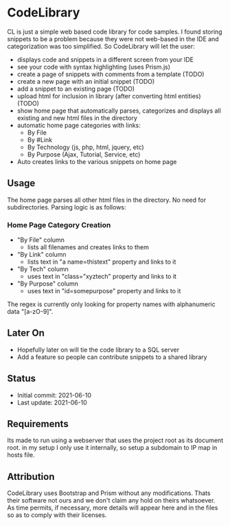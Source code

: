 # CodeLibrary

CL is just a simple web based code library for code samples. I found storing snippets
to be a problem because they were not web-based in the IDE and categorization was
too simplified. So CodeLibrary will let the user:
- displays code and snippets in a different screen from your IDE
- see your code with syntax highlighting (uses Prism.js)
- create a page of snippets with comments from a template (TODO)
- create a new page with an initial snippet (TODO)
- add a snippet to an existing page (TODO)
- upload html for inclusion in library (after converting html entities) (TODO)
- show home page that automatically parses, categorizes and displays all existing and new html files in the directory
- automatic home page categories with links:
  - By File
  - By #Link
  - By Technology (js, php, html, jquery, etc)
  - By Purpose (Ajax, Tutorial, Service, etc)
- Auto creates links to the various snippets on home page 

## Usage
The home page parses all other html files in the directory. No need for
subdirectories. Parsing logic is as follows:
### Home Page Category Creation
  - "By File" column 
      - lists all filenames and creates links to them
  - "By Link" column 
      - lists text in "a name=thistext" property and links to it
  - "By Tech" column
      - uses text in "class="xyztech" property and links to it
  - "By Purpose" column
      - uses text in "id=somepurpose" property and links to it

The regex is currently only looking for property names with alphanumeric 
data "[a-zO-9]". 
 

## Later On
- Hopefully later on will tie the code library to a SQL server
- Add a feature so people can contribute snippets to a shared library 

## Status
- Initial commit: 2021-06-10
- Last update: 2021-06-10

## Requirements
Its made to run using a webserver that uses the project root as its document root.
in my setup I only use it internally, so setup a subdomain to IP map in hosts file.

## Attribution
CodeLibrary uses Bootstrap and Prism without any modifications. Thats their software not ours and we don't
claim any hold on theirs whatsoever. As time permits, if necessary, more details will appear here and in the files
so as to comply with their licenses.
